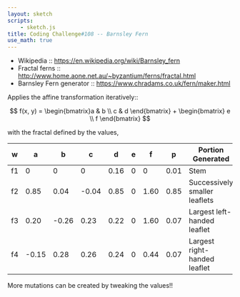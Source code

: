 ```yaml
---
layout: sketch
scripts: 
    - sketch.js
title: Coding Challenge#108 -- Barnsley Fern
use_math: true
---
```


* Wikipedia :: <https://en.wikipedia.org/wiki/Barnsley_fern>   
* Fractal ferns :: <http://www.home.aone.net.au/~byzantium/ferns/fractal.html>   
* Barnsley Fern generator :: <https://www.chradams.co.uk/fern/maker.html>   

Applies the affine transformation iteratively::

$$
f(x, y) = \begin{bmatrix}a & b \\ c & d \end{bmatrix} + \begin{bmatrix} e \\ f \end{bmatrix}
$$

with the fractal defined by the values, 

| w  | a     | b     | c     | d    | e | f    | p    | Portion Generated             |
|----|-------|-------|-------|------|---|------|------|-------------------------------|
| f1 | 0     | 0     | 0     | 0.16 | 0 | 0    | 0.01 | Stem                          |
| f2 | 0.85  | 0.04  | -0.04 | 0.85 | 0 | 1.60 | 0.85 | Successively smaller leaflets |
| f3 | 0.20  | -0.26 | 0.23  | 0.22 | 0 | 1.60 | 0.07 | Largest left-handed leaflet   |
| f4 | -0.15 | 0.28  | 0.26  | 0.24 | 0 | 0.44 | 0.07 | Largest right-handed leaflet  |


More mutations can be created by tweaking the values!!
